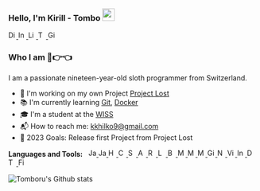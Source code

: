 ### Hello, I'm Kirill - Tombo <img src="https://media.giphy.com/media/hvRJCLFzcasrR4ia7z/giphy.gif" width="25px">
<a href="https://discord.gg/BunKxCNTQ3">
  <img  alt="Discord Server" width="16px" color="white" src="https://www.iconsdb.com/icons/preview/gray/discord-xxl.png" />
</a>
<a href="https://www.instagram.com/tomboru/">
  <img  alt="Instagram" width="16px" src="https://www.iconsdb.com/icons/preview/gray/instagram-xxl.png" />
</a>
<a href="https://www.linkedin.com/in/kirill-khilko-bb7a95230/">
  <img  alt="LinkedIn" width="16px" src="https://www.iconsdb.com/icons/preview/gray/linkedin-xxl.png" />
</a>
<a href="https://www.twitch.tv/tomboru">
  <img  alt="Twitch" width="16px" src="https://www.iconsdb.com/icons/preview/gray/twitch-tv-xxl.png" />
</a>
<a href="https://github.com/Tomboru">
  <img  alt="Github" width="16px" src="https://www.iconsdb.com/icons/preview/gray/github-6-xxl.png" />
</a>

<br />

### Who I am 🥺👉👈

I am a passionate nineteen-year-old sloth programmer from Switzerland.
- 📓 I'm working on my own Project [Project Lost](https://projectlost.org)
- 📚 I'm currently learning [Git](https://git-scm.com/book), [Docker](https://docs.docker.com/)
- 🎓 I'm a student at the [WISS](https://www.wiss.ch/)
- 📬 How to reach me: kkhilko9@gmail.com <br>
- 📍 2023 Goals: Release first Project from Project Lost

**Languages and Tools:** &nbsp;
<a href="https://www.w3schools.com/js/">
  <img  alt="Javascript" width="16px" src="https://www.t-systems-mms.com/karriere/stellenboerse/img0.php?id=214.png" />
</a>
<a href="https://docs.oracle.com/en/java/">
  <img  alt="Java" width="16px" src="https://mpng.subpng.com/20180404/ebw/kisspng-java-programming-computer-programming-programming-coffee-jar-5ac598db779939.2171835915228991634899.jpg" />
</a>
<a href="https://www.w3schools.com/html/">
  <img  alt="HTML5" width="16px" src="https://cdn.icon-icons.com/icons2/2107/PNG/512/file_type_html_icon_130541.png" />
</a>
<a href="https://www.w3schools.com/css/">
  <img  alt="CSS/SCSS" width="16px" src="https://cdn1.iconfinder.com/data/icons/logotypes/32/badge-css-3-512.png" />
</a>
<a href="https://spring.io/">
  <img  alt="Spring Boot" width="16px" src="https://i.pinimg.com/originals/36/fd/a1/36fda1085cffacaebc7613ab8f227351.png" />
</a>
<a href="https://angular.io/">
  <img  alt="Angular" width="16px" src="https://cdn.freebiesupply.com/logos/large/2x/angular-icon-logo-png-transparent.png" />
</a>
<a href="https://reactjs.org/">
  <img  alt="React" width="16px" src="https://www.iconninja.com/files/332/243/605/react-js-react-logo-js-icon.png" />
</a>
<a href="https://www.lua.org/">
  <img  alt="LUA" width="16px" src="https://th.bing.com/th/id/R.a297185a3245a2d7c00629823392dcfc?rik=O8pZW8O0aJqH%2fg&riu=http%3a%2f%2f3.bp.blogspot.com%2f-JsoEu_pPL4M%2fUouRoSsWjII%2fAAAAAAAAAJc%2fH9v0lM9nzyg%2fs1600%2f600px-lua-logo-nolabel-svg.png&ehk=cYV7wlyLEX7shHHKajDuy6aUQhnxq4pc4iAh656hxOo%3d&risl=&pid=ImgRaw&r=0" />
</a>
<a href="https://devdocs.io/bash/">
  <img  alt="Bash" width="16px" src="https://findicons.com/files/icons/2773/pictonic_free/128/prog_bash02.png" />
</a>
<a href="https://www.mysql.com/de/">
  <img  alt="MySQL" width="16px" src="https://cdn.freebiesupply.com/logos/large/2x/mysql-5-logo-png-transparent.png" />
</a>
<a href="https://mariadb.org/">
  <img  alt="MariaDB" width="16px" src="https://static-00.iconduck.com/assets.00/mariadb-icon-512x340-txozryr2.png" />
</a>
<a href="https://www.mongodb.com/">
  <img  alt="MongoDB" width="16px" src="https://img.icons8.com/color/512/mongodb.png" />
</a>
<a href="https://git-scm.com/">
  <img  alt="Git" width="16px" src="https://git-scm.com/images/logos/downloads/Git-Icon-1788C.png" />
</a>
<a href="https://nodejs.org/en/">
  <img  alt="NodeJS" width="16px" src="https://brandslogos.com/wp-content/uploads/thumbs/nodejs-icon-logo.png" />
</a>
<a href="https://code.visualstudio.com/">
  <img  alt="Visual Studio Code" width="16px" src="https://upload.wikimedia.org/wikipedia/commons/thumb/9/9a/Visual_Studio_Code_1.35_icon.svg/2048px-Visual_Studio_Code_1.35_icon.svg.png" />
</a>
<a href="https://www.jetbrains.com/idea/">
  <img  alt="IntelliJ IDEA" width="16px" src="https://upload.wikimedia.org/wikipedia/commons/thumb/9/9c/IntelliJ_IDEA_Icon.svg/2048px-IntelliJ_IDEA_Icon.svg.png" />
</a>
<a href="https://www.jetbrains.com/datagrip/">
  <img  alt="DataGrip" width="16px" src="https://upload.wikimedia.org/wikipedia/commons/thumb/c/c9/DataGrip.svg/1024px-DataGrip.svg.png" />
</a>
<a href="https://www.termius.com/">
  <img  alt="Termius" width="16px" src="https://dl2.macupdate.com/images/icons256/58537.png" />
</a>
<a href="https://www.figma.com/">
  <img  alt="Figma" width="16px" src="https://www.svgrepo.com/show/452202/figma.svg" />
</a>


<p>
    <img align="center" alt="Tomboru's Github stats" src="https://github-readme-stats.vercel.app/api?username=tomboru&show_icons=true&theme=radical&line_height=21">
</p>

<br />
